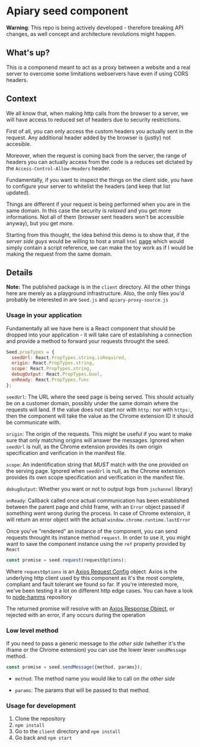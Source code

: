 # Apiary seed component

**Warning**: This repo is being actively developed - therefore breaking API changes,
as well concept and architecture revolutions might happen.

## What's up?

This is a componend meant to act as a proxy between a website and a real server
to overcome some limitations webservers have even if using CORS headers.

## Context

We all know that, when making http calls from the browser to a server, we will
have access to reduced set of headers due to security restrictions.

First of all, you can only access the custom headers you actually sent in the
request. Any additional header added by the browser is (justly) not accesible.

Moreover, when the request is coming back from the server, the range of headers
you can actually access from the code is a reduces set dictated by the
`Access-Control-Allow-Headers` header.

Fundamentally, if you want to inspect the things on the client side, you have
to configure your server to whitelist the headers (and keep that list updated).

Things are different if your request is being performed when you are in the same
domain. In this case the security is *relaxed* and you get more informations. Not
all of them (browser sent headers won't be accessible anyway), but you get more.

Starting from this thought, the idea behind this demo is to show that, if the
*server side guys* would be willing to host a small `html` [page][1] which would
simply contain a script reference, we can make the toy work as if I would be
making the request from the same domain.

## Details

**Note:** The published package is in the `client` directory. All the other things
here are merely as a playground infrastructure. Also, the only files you'd probably
be interested in are `Seed.js` and `apiary-proxy-source.js`

### Usage in your application
Fundamentally all we have here is a React component that should be dropped into
your application - it will take care of establishing a connection and provide
a method to forward your requests throught the seed.

```javascript
Seed.propTypes = {
  seedUrl: React.PropTypes.string.isRequired,
  origin: React.PropTypes.string,
  scope: React.PropTypes.string,
  debugOutput: React.PropTypes.bool,
  onReady: React.PropTypes.func
};
```

`seedUrl`: The URL where the seed page is being served. This should actually be
on a customer domain, possibly under the same domain where the requests will land.
If the value does not start nor with `http:` nor with `https:`, then the component
will take the value as the Chrome extension ID it should be communicate with.

`origin`: The origin of the requests. This might be useful if you want to make sure
that only matching origins will answer the messages. Ignored when `seedUrl` is null,
as the Chrome extension provides its own origin specification and verification
in the manifest file.

`scope`: An indentification string that *MUST* match with the one provided on the
serving page. Ignored when `seedUrl` is null, as the Chrome extension provides its
 own scope specification and verification in the manifest file.

`debugOutput`: Whether you want or not to output logs from `jschannel` library)

`onReady`: Callback called once actual communication has been established between
the parent page and child frame, with an `Error` object passed if something went
wrong during the process. In case of Chrome extension, it will return an error
object with the actual `window.chrome.runtime.lastError`

Once you've "rendered" an instance of the component, you can send requests throught
its instance method `request`. In order to use it, you might want to save the
component instance using the `ref` property provided by `React`

```javascript
const promise = seed.request(requestOptions);
```

Where `requestOptions` is an [Axios Request Config][7] object. Axios is the
underlying http client used by this component as it's the most complete,
compliant and fault tolerant we found so far. If you're interested more, we've
been testing it a lot on different http edge cases. You can have a look to
[node-hamms][8] repository

The returned promise will resolve with an [Axios Response Object][9], or rejected
with an error, if any occurs during the operation

### Low level method

If you need to pass a generic message to _the other side_ (whether it's the iframe
or the Chrome extension) you can use the lower lever `sendMessage` method.

```javascript
const promise = seed.sendMessage({method, params});
```

- `method`: The method name you would like to call on _the other side_

- `params`: The params that will be passed to that method.

### Usage for development

1. Clone the repository
2. `npm install`
3. Go to the `client` directory and `npm install`
4. Go back and `npm start`


[1]: https://github.com/apiaryio/apiary-console-seed/blob/master/serve-seed.ejs
[2]: https://github.com/apiaryio/apiary-console-seed/blob/master/client/public/apiary-customer-seed.js
[3]: https://developer.mozilla.org/en-US/docs/Web/API/Channel_Messaging_API
[5]: https://github.com/mozilla/jschannel
[6]: https://developer.mozilla.org/en-US/docs/Web/Security/Subresource_Integrity
[7]: https://github.com/mzabriskie/axios#request-config
[8]: https://github.com/apiaryio/node-hamms
[9]: https://github.com/mzabriskie/axios#response-schema
